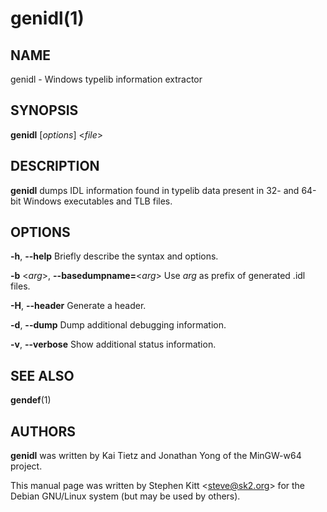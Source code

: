 # genidl(1)

## NAME
genidl - Windows typelib information extractor

## SYNOPSIS
**genidl** [*options*] <*file*>

## DESCRIPTION
**genidl** dumps IDL information found in typelib data present in 32- and 64-bit Windows executables and TLB files.

## OPTIONS
**-h**, **--help**
Briefly describe the syntax and options.

**-b** <*arg*>, **--basedumpname=**<*arg*>
Use *arg* as prefix of generated .idl files.

**-H**, **--header**
Generate a header.

**-d**, **--dump**
Dump additional debugging information.

**-v**, **--verbose**
Show additional status information.

## SEE ALSO
**gendef**(1)

## AUTHORS
**genidl** was written by Kai Tietz and Jonathan Yong of the MinGW-w64 project.

This manual page was written by Stephen Kitt <steve@sk2.org\> for the Debian GNU/Linux system (but may be used by others).
